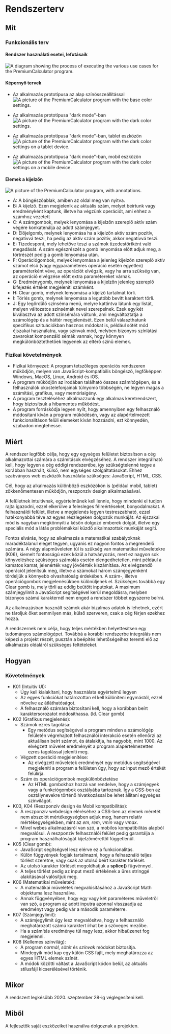 Rendszerterv
============
Mit
---
### Funkcionális terv
#### Rendszer használati esetei, lefutásaik
![A diagram showing the process of executing the various use cases for the PremiumCalculator program.](./images/use_case_flowchart.png "Use case flowchart for PremiumCalculator")
#### Képernyő tervek
- Az alkalmazás prototípusa az alap színösszeállítással
![A picture of the PremiumCalculator program with the base color settings.](./images/prototype_normal.png "The base layout.")

- Az alkalmazás prototípusa "dark mode"-ban
![A picture of the PremiumCalculator program with the dark color settings.](./images/prototype_dark.png "The dark layout.")

- Az alkalmazás prototípusa "dark mode"-ban, tablet eszközön
![A picture of the PremiumCalculator program with the dark color settings on a tablet device.](./images/prototype_tablet_dark.png "The dark layout on tablet.")

- Az alkalmazás prototípusa "dark mode"-ban, mobil eszközön
![A picture of the PremiumCalculator program with the dark color settings on a mobile device.](./images/prototype_mobile_dark.png "The dark layout on mobile.")
#### Elemek a kijelzőn
![A picture of the PremiumCalculator program, with annotations.](./images/prototype_annotated.png "Elements on the screen.")
- A: A böngészőablak, amiben az oldal meg van nyitva.
- B: A kijelző. Ezen megjelenik az aktuális szám, melyet beírtunk vagy eredményként kaptunk, illetve ha végzünk operációt, ami ehhez a számhoz vezetett
- C: A számgombok, melyek lenyomása a kijelzőn szereplő aktív szám végére konkatenálja az adott számjegyet.
- D: Előjelgomb, melynek lenyomása ha a kijelzőn aktív szám pozitív, negatívvá teszi, ha pedig az aktív szám pozitív, akkor negatívvá teszi.
- E: Tizedespont, mely lehetőve teszi a számok tizedestörtként való megadását. A szám egészrészét a gomb lenyomása előtt adjuk meg, a törtrészét pedig a gomb lenyomása után.
- F: Operációgombok, melyek lenyomása a jelenleg kijelzőn szereplő aktív számot első (vagy egyparaméteres operáció esetén egyetlen) paraméterként véve, az operációt elvégzik, vagy ha arra szükség van, az operáció elvégzése előtt extra paramétereket várnak.
- G: Eredménygomb, melynek lenyomása a kijelzőn jelenleg szereplő kifejezés értékét megjeleníti számként.
- H: Clear gomb, melynek lenyomása a kijelző tartalmát törli.
- I: Törlés gomb, melynek lenyomása a legutóbb bevitt karaktert törli.
- J: Egy legördülő színséma menü, melyre kattintva látunk egy listát, melyen változatos színsémák nevei szerepelnek. Ezek egyikét kiválasztva az adott színsémára váltunk, ami megváltoztatja a számológép és a háttér megjelenését. Ezen belül választhatunk specifikus szituációkban hasznos módokat is, például sötét mód éjszakai használatra, vagy színvak mód, melyben bizonyos színlátási zavarokat kompenzáló sémák vannak, hogy könnyen megkülönböztethetőek legyenek az eltérő színű elemek.
### Fizikai követelmények
- Fizikai környezet: A program tetszőleges operációs rendszeren működjön, melyen van JavaScript-kompatibilis böngésző, legfőképpen Windows, MacOS, Linux, Android és iOS.
- A program működjön az irodában található összes számítógépen, és a felhasználók okostelefonjainak túlnyomó többségén, ne legyen magas a számítási, grafikus, vagy memóriaigény.
- A program teszteléséhez alkalmazzunk egy alkalmas keretrendszert, hogy biztosítsuk a hibamentes működést.
- A program forráskódja legyen nyílt, hogy amennyiben egy felhasználó módosítani kíván a program múködésén, vagy az alapértelmezett funkcionalitáson felüli elemeket kíván hozzáadni, ezt könnyedén, szabadon megtehesse.

Miért
-----
A rendszer legfőbb célja, hogy egy egységes felületet biztosítson a cég alkalmazottai számára a számítások elvégzéséhez. A rendszer integrálható kell, hogy legyen a cég eddigi rendszerébe, így szükségtelenné tegye a korábban használt, külső, nem egységes szolgáltatásokat. Ehhez szabványos web eszközök használata szükséges: JavaScript, HTML, CSS.

Cél, hogy az alkalmazás különböző eszközökön is (például mobil, tablet) zökkenőmentesen működjön, reszponzív design alkalmazásával. 

A felületnek intuitívnak, egyértelműnek kell lennie, hogy mindenki el tudjon rajta igazodni, ezzel elkerülve a felesleges félreértéseket, bonyodalmakat. A felhasználói felület, illetve a megjelenés legyen testreszabható, ezzel hatékonyabbá téve az egyes részlegeken dolgozók munkáját. Az éjszakai mód is nagyban megkönnyíti a későn dolgozó emberek dolgát, illetve egy speciális mód a látás problémákkal küzdő alkalmazottak munkáját segíti.

Fontos elvárás, hogy az alkalmazás a matematikai szabályoknak maradéktalanul eleget tegyen, ugyanis ez nagyon fontos a megrendelő számára. A négy alapműveleten túl is szükség van matematikai műveletekre (K06), kiemelt fontosságú ezek közül a hatványozás, mert ez nagyon sok könyveléshez szükséges számolás esetén elengedhetetlen, mint például a kamatos kamat, jelenérték vagy jövőérték kiszámítása. Az elvégzendő operációt jelenítsük meg, illetve a számokat három számjegyenként tördeljük a könnyebb olvashatóság érdekében. A szám-, illetve operációgombok megjelenésükben különüljenek el. Szükséges továbbá egy Clear gomb is, mely törli az eddig beütött inputokat. A maximum számjegylimit a JavaScript segítségével kerül megoldásra, melyben bizonyos számú karakternél nem enged a rendszer többet egyszerre beírni.

Az alkalmazásban használt számok akár bizalmas adatok is lehetnek, ezért ne tároljuk őket semmilyen más, külső szerveren, csak a cég férjen ezekhez hozzá.

A rendszernek nem célja, hogy teljes mértékben helyettesítsen egy tudományos számológépet. Továbbá a korábbi rendszerbe integrálás nem képezi a projekt részét, pusztán a beépítés lehetőségeihez teremti elő az alkalmazás oldaláról szükséges feltételeket.

Hogyan
------
### Követelmények
- K01 (Intuitív UI):
    - Úgy kell kialakítani, hogy használata egyértelmű legyen
    - Az egyes funkciókat határozottan el kell különíteni egymástól, ezzel növelve az átláthatóságot.
    - A felhasználó számára biztosítani kell, hogy a korábban beírt karaktersorozatot módosíthassa. (ld. Clear gomb)
- K02 (Grafikus megjelenés):
    - Számok ezres tagolása:
        - Egy metódus segítségével a program minden a számológép felületén végrehajtott felhasználói interakció esetén ellenőrzi az aktuálisan beírt számot, és átalakítja, ha nagyobb, mint 1000. Az elvégzett művelet eredményét a program alapértelmezetten ezres tagolással jeleníti meg.
    - Végzett operáció megjelenítése:
        - Az elvégzett műveletek eredményét egy metódus segítségével megjeleníti a program a felületen úgy, hogy az input mező értékét felülírja.
    - Szám és operációgombok megkülönböztetése
        - Az HTML gombokhoz hozzá van rendelve, hogy a számjegyek vagy a funkciógombok osztályába tartoznak. Így a CSS-ben az osztálynevekre történő hivatkozással be lehet állítani egységes színvilágot.
- K03, K04 (Reszponzív design és Mobil kompatibilitás):
    - A reszponzív webdesign eléréséhez a CSS-ben az elemek méretét nem abszolót mértékegységben adjuk meg, hanem relatív mértékegységekben, mint az *em*, *rem*, *vmin* vagy *vmax*.
    - Mivel webes alkalmazásról van szó, a mobilos kompatibilitás alapból megvalósul. A reszponzív felhasználói felület pedig garantálja a program használhatóságát kijelzőmérettől függetlenül. 
- K05 (Clear gomb): 
    - JavaScript segítségvel lesz elérve ez a funkcionalitás. 
    - Külön függvények fogják tartalmazni, hogy a felhasználó teljes törlést szeretne, vagy csak az utolsó beírt karakter törlését. 
    - Az utolsó karakter törlését megoldhatjuk a __splice()__ fügvénnyel.
    - A teljes törlést pedig az input mező értékének a üres stringgé alakításával valósítjuk meg.
- K06 (Matematikai műveletek): 
    - A matematikai műveletek megvalósításához a JavaScript Math objektuma lesz használva. 
    - Annak függvényében, hogy egy vagy két paraméteres műveletről van szó, a program az adott inputra azonnal visszaadja az eredményt vagy pedig vár a második paraméterre. 
- K07 (Számjegylimit): 
    - A számjegylimit úgy lesz megvalósítva, hogy a felhasználó meghatározott számú karaktert írhat be a szöveges mezőbe. 
    - Ha a számítás eredménye túl nagy lesz, akkor hibaüzenet fog megjelenni.  
- K08 (Kellemes színvilág):
    - A program *normál*, *sötét* és *színvak* módokat biztosítja.
    - Mindegyik mód kap egy külön CSS fájlt, mely meghatározza az egyes HTML elemek színét.
    - A módok közötti váltást a JavaScript kódon belül, az aktuális stílusfájl kicserélésével történik. 

Mikor
-----
A rendszert legkésőbb 2020. szeptember 28-ig véglegesíteni kell.

Miből
-----
A fejlesztők saját eszközeiket használva dolgoznak a projekten.
